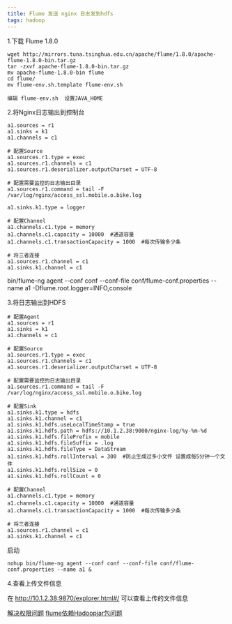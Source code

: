 ```yaml
---
title: Flume 发送 nginx 日志发到hdfs
tags: hadoop
---
```


1.下载 Flume 1.8.0
```
wget http://mirrors.tuna.tsinghua.edu.cn/apache/flume/1.8.0/apache-flume-1.8.0-bin.tar.gz
tar -zxvf apache-flume-1.8.0-bin.tar.gz 
mv apache-flume-1.8.0-bin flume
cd flume/
mv flume-env.sh.template flume-env.sh

编辑 flume-env.sh  设置JAVA_HOME

```

2.将Nginx日志输出到控制台
```
a1.sources = r1
a1.sinks = k1
a1.channels = c1

# 配置Source
a1.sources.r1.type = exec
a1.sources.r1.channels = c1
a1.sources.r1.deserializer.outputCharset = UTF-8

# 配置需要监控的日志输出目录
a1.sources.r1.command = tail -F /var/log/nginx/access_ssl.mobile.o.bike.log

a1.sinks.k1.type = logger

# 配置Channel
a1.channels.c1.type = memory
a1.channels.c1.capacity = 10000  #通道容量
a1.channels.c1.transactionCapacity = 1000  #每次传输多少条

# 将三者连接
a1.sources.r1.channel = c1
a1.sinks.k1.channel = c1
```

bin/flume-ng agent --conf conf --conf-file conf/flume-conf.properties --name a1 -Dflume.root.logger=INFO,console

3.将日志输出到HDFS
```
# 配置Agent
a1.sources = r1
a1.sinks = k1
a1.channels = c1

# 配置Source
a1.sources.r1.type = exec
a1.sources.r1.channels = c1
a1.sources.r1.deserializer.outputCharset = UTF-8

# 配置需要监控的日志输出目录
a1.sources.r1.command = tail -F /var/log/nginx/access_ssl.mobile.o.bike.log

# 配置Sink
a1.sinks.k1.type = hdfs
a1.sinks.k1.channel = c1
a1.sinks.k1.hdfs.useLocalTimeStamp = true
a1.sinks.k1.hdfs.path = hdfs://10.1.2.38:9000/nginx-log/%y-%m-%d
a1.sinks.k1.hdfs.filePrefix = mobile
a1.sinks.k1.hdfs.fileSuffix = .log
a1.sinks.k1.hdfs.fileType = DataStream
a1.sinks.k1.hdfs.rollInterval = 300  #防止生成过多小文件 设置成每5分钟一个文件
a1.sinks.k1.hdfs.rollSize = 0
a1.sinks.k1.hdfs.rollCount = 0

# 配置Channel
a1.channels.c1.type = memory
a1.channels.c1.capacity = 10000  #通道容量
a1.channels.c1.transactionCapacity = 1000  #每次传输多少条

# 将三者连接
a1.sources.r1.channel = c1
a1.sinks.k1.channel = c1
```
启动
```
nohup bin/flume-ng agent --conf conf --conf-file conf/flume-conf.properties --name a1 &
```

4.查看上传文件信息

在 http://10.1.2.38:9870/explorer.html#/ 可以查看上传的文件信息


[解决权限问题](https://stackoverflow.com/questions/11593374/permission-denied-at-hdfs)
[flume依赖Hadoopjar包问题](https://reverse.org.ua/flume-noclassdeffounderror-orgapachehadoopiosequencefilecompressiontype/)